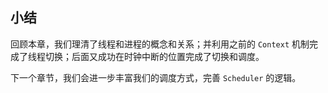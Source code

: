 ## 小结

回顾本章，我们理清了线程和进程的概念和关系；并利用之前的 `Context` 机制完成了线程切换；后面又成功在时钟中断的位置完成了切换和调度。

下一个章节，我们会进一步丰富我们的调度方式，完善 `Scheduler` 的逻辑。